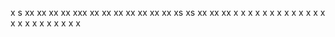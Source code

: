 x
s
xx
xx
xx
xx
xxx
xx
xx
xx
xx
xx
xx
xx
xs
xs
xx
xx
xx
x
x
x
x
x
x
x
x
x
x
x
x
x
x
x
x
x
x
x
x
x
x
x
